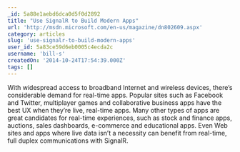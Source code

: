 ```yaml
---
_id: 5a88e1aebd6dca0d5f0d2892
title: "Use SignalR to Build Modern Apps"
url: 'http://msdn.microsoft.com/en-us/magazine/dn802609.aspx'
category: articles
slug: 'use-signalr-to-build-modern-apps'
user_id: 5a83ce59d6eb0005c4ecda2c
username: 'bill-s'
createdOn: '2014-10-24T17:54:39.000Z'
tags: []
---
```


With widespread access to broadband Internet and wireless devices, there’s considerable demand for real-time apps. Popular sites such as Facebook and Twitter, multiplayer games and collaborative business apps have the best UX when they’re live, real-time apps. Many other types of apps are great candidates for real-time experiences, such as stock and finance apps, auctions, sales dashboards, e-commerce and educational apps. Even Web sites and apps where live data isn’t a necessity can benefit from real-time, full duplex communications with SignalR.

